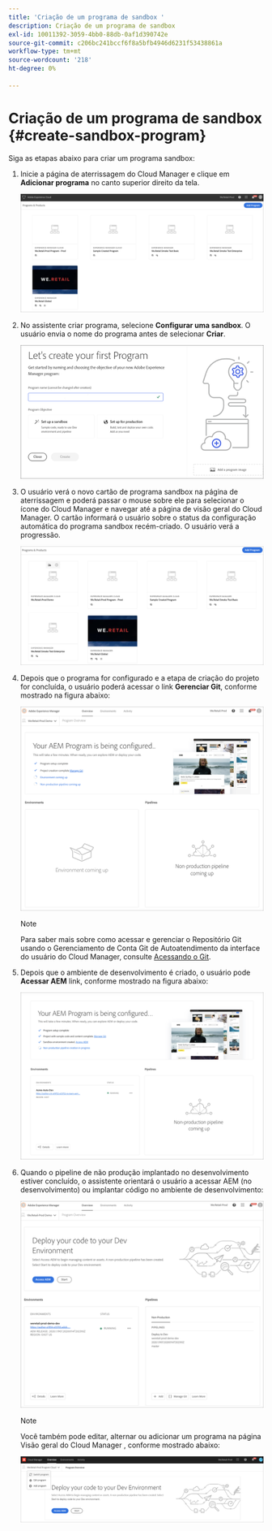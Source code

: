 ```yaml
---
title: 'Criação de um programa de sandbox '
description: Criação de um programa de sandbox
exl-id: 10011392-3059-4bb0-88db-0af1d390742e
source-git-commit: c206bc241bccf6f8a5bfb4946d6231f53438861a
workflow-type: tm+mt
source-wordcount: '218'
ht-degree: 0%

---
```


# Criação de um programa de sandbox {#create-sandbox-program}

Siga as etapas abaixo para criar um programa sandbox:

1. Inicie a página de aterrissagem do Cloud Manager e clique em **Adicionar programa** no canto superior direito da tela.

   ![](assets/first_timelogin1.png)

1. No assistente criar programa, selecione **Configurar uma sandbox**. O usuário envia o nome do programa antes de selecionar **Criar**.

   ![](assets/create-sandbox.png)

1. O usuário verá o novo cartão de programa sandbox na página de aterrissagem e poderá passar o mouse sobre ele para selecionar o ícone do Cloud Manager e navegar até a página de visão geral do Cloud Manager. O cartão informará o usuário sobre o status da configuração automática do programa sandbox recém-criado. O usuário verá a progressão.

   ![](assets/program-create-setupdemo2.png)

1. Depois que o programa for configurado e a etapa de criação do projeto for concluída, o usuário poderá acessar o link **Gerenciar Git**, conforme mostrado na figura abaixo:

   ![](assets/create-program4.png)

   >[!NOTE]
   >
   >Para saber mais sobre como acessar e gerenciar o Repositório Git usando o Gerenciamento de Conta Git de Autoatendimento da interface do usuário do Cloud Manager, consulte [Acessando o Git](/help/implementing/cloud-manager/managing-code/accessing-repos.md).


1. Depois que o ambiente de desenvolvimento é criado, o usuário pode **Acessar AEM** link, conforme mostrado na figura abaixo:

   ![](assets/create-program-5.png)

1. Quando o pipeline de não produção implantado no desenvolvimento estiver concluído, o assistente orientará o usuário a acessar AEM (no desenvolvimento) ou implantar código no ambiente de desenvolvimento:

   ![](assets/create-program-setup-deploy.png)

   >[!NOTE]
   >Você também pode editar, alternar ou adicionar um programa na página Visão geral do Cloud Manager , conforme mostrado abaixo:

   ![](assets/create-program-a1.png)
